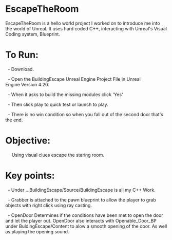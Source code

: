 # EscapeTheRoom

EscapeTheRoom is a hello world project I worked on to introduce me into the world of Unreal. It uses hard coded C++, interacting with Unreal's Visual Coding system, Blueprint.

# To Run: 

  - Download. 

  - Open the BuildingEscape Unreal Engine Project File in Unreal Engine Version 4.20.

  - When it asks to build the missing modules click 'Yes'

  - Then click play to quick test or launch to play. 

  - There is no win condition so when you fall out of the second door that's the end.  


# Objective: 

     Using visual clues escape the staring room.
     
# Key points:

  - Under ...BuildingEscape/Source/BuildingEscape is all my C++ Work.

  - Grabber is attached to the pawn blueprint to allow the player to grab objects with right click using ray casting.

  - OpenDoor Determines if the conditions have been met to open the door and let the player out. OpenDoor also interacts with Openable_Door_BP under BuldingEscape/Content to alow a smooth opening of the door. As well as playing the opening sound. 
